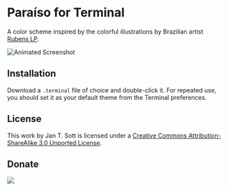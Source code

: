 # Paraíso for Terminal

A color scheme inspired by the colorful illustrations by Brazilian artist [Rubens LP][1].

![Animated Screenshot][2]

## Installation

Download a `.terminal` file of choice and double-click it. For repeated use, you should set it as your default theme from the Terminal preferences.

## License

This work by Jan T. Sott is licensed under a [Creative Commons Attribution-ShareAlike 3.0 Unported License][3].

## Donate

[<img src="https://raw.github.com/balupton/flattr-buttons/master/badge-89x18.gif" />][4]

[1]: http://www.rubenslp.com.br/
[2]: https://raw.github.com/idleberg/Paraiso-Terminal/master/images/screenshot.gif
[3]: http://creativecommons.org/licenses/by-sa/3.0/deed.en_US
[4]: https://flattr.com/submit/auto?user_id=idleberg&url=https://github.com/idleberg/Paraiso-Terminal/&title=Paraiso%20Color%20Scheme&description=A%29color%29scheme%29inspired%29by%29the%29colorful%29illustrations%29by%29Brazilian%29artist%29Rubens%29LP&language=en_GB&tags=terminal,color%20scheme,theme,syntax%20highlight,style-sheets&hidden=0&category=software